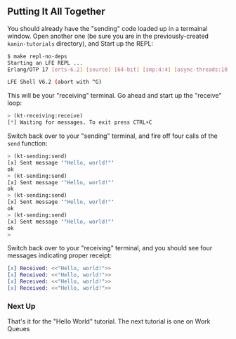 ## Putting It All Together

You should already have the "sending" code loaded up in a termainal window.
Open another one (be sure you are in the previously-created ``kanin-tutorials``
directory), and Start up the REPL:

```bash
$ make repl-no-deps
Starting an LFE REPL ...
Erlang/OTP 17 [erts-6.2] [source] [64-bit] [smp:4:4] [async-threads:10] ...

LFE Shell V6.2 (abort with ^G)
```

This will be your "receiving" terminal. Go ahead and start up the "receive"
loop:

```lisp
> (kt-receiving:receive)
[*] Waiting for messages. To exit press CTRL+C
```

Switch back over to your "sending" terminal, and fire off four calls of the
``send`` function:

```lisp
> (kt-sending:send)
[x] Sent message '"Hello, world!"'
ok
> (kt-sending:send)
[x] Sent message '"Hello, world!"'
ok
> (kt-sending:send)
[x] Sent message '"Hello, world!"'
ok
> (kt-sending:send)
[x] Sent message '"Hello, world!"'
ok
>
```

Switch back over to your "receiving" terminal, and you should see four messages
indicating proper receipt:

```erlang
[x] Received: <<"Hello, world!">>
[x] Received: <<"Hello, world!">>
[x] Received: <<"Hello, world!">>
[x] Received: <<"Hello, world!">>
```


### Next Up

That's it for the "Hello World" tutorial. The next tutorial is one on
Work Queues
